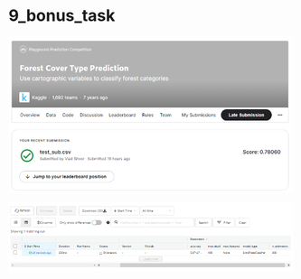 # 9_bonus_task
![MLFlow experiments example](https://github.com/Vladislav1977/9_bonus_task/blob/main/Kaggle_result/%D0%A1%D0%BD%D0%B8%D0%BC%D0%BE%D0%BA.PNG?raw=true)

![MLFlow experiments example](https://github.com/Vladislav1977/9_bonus_task/blob/main/model_parametrs/%D0%A1%D0%BD%D0%B8%D0%BC%D0%BE%D0%BA.PNG?raw=true)
